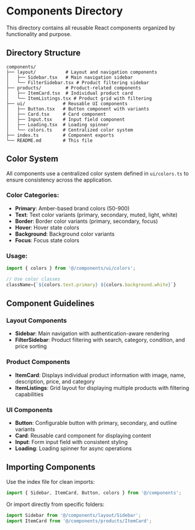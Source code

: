# Components Directory

This directory contains all reusable React components organized by functionality and purpose.

## Directory Structure

```
components/
├── layout/           # Layout and navigation components
│   ├── Sidebar.tsx   # Main navigation sidebar
│   └── FilterSidebar.tsx # Product filtering sidebar
├── products/         # Product-related components
│   ├── ItemCard.tsx  # Individual product card
│   └── ItemListings.tsx # Product grid with filtering
├── ui/              # Reusable UI components
│   ├── Button.tsx   # Button component with variants
│   ├── Card.tsx     # Card component
│   ├── Input.tsx    # Input field component
│   ├── Loading.tsx  # Loading spinner
│   └── colors.ts    # Centralized color system
├── index.ts         # Component exports
└── README.md        # This file
```

## Color System

All components use a centralized color system defined in `ui/colors.ts` to ensure consistency across the application.

### Color Categories:
- **Primary**: Amber-based brand colors (50-900)
- **Text**: Text color variants (primary, secondary, muted, light, white)
- **Border**: Border color variants (primary, secondary, focus)
- **Hover**: Hover state colors
- **Background**: Background color variants
- **Focus**: Focus state colors

### Usage:
```typescript
import { colors } from '@/components/ui/colors';

// Use color classes
className={`${colors.text.primary} ${colors.background.white}`}
```

## Component Guidelines

### Layout Components
- **Sidebar**: Main navigation with authentication-aware rendering
- **FilterSidebar**: Product filtering with search, category, condition, and price sorting

### Product Components
- **ItemCard**: Displays individual product information with image, name, description, price, and category
- **ItemListings**: Grid layout for displaying multiple products with filtering capabilities

### UI Components
- **Button**: Configurable button with primary, secondary, and outline variants
- **Card**: Reusable card component for displaying content
- **Input**: Form input field with consistent styling
- **Loading**: Loading spinner for async operations

## Importing Components

Use the index file for clean imports:
```typescript
import { Sidebar, ItemCard, Button, colors } from '@/components';
```

Or import directly from specific folders:
```typescript
import Sidebar from '@/components/layout/Sidebar';
import ItemCard from '@/components/products/ItemCard';
``` 